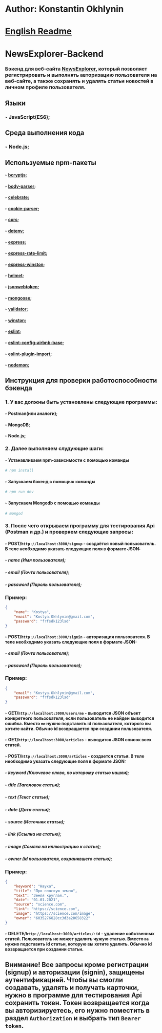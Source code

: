 # Author: Konstantin Okhlynin
# [**English Readme**](https://github.com/KonstantinOkhlynin/news-explorer--backend/blob/master/README.EN.md)
# NewsExplorer-Backend
### Бэкенд для веб-сайта [NewsExplorer](https://github.com/KonstantinOkhlynin/news-explorer--frontend), который позволяет регистрировать и выполнять авторизацию пользователя на веб-сайте, а также сохранять и удалять статьи новостей в личном профиле пользователя. 
## Языки
### ‣ JavaScript(ES6);
## Среда выполнения кода
### ‣ Node.js;
## Используемые npm-пакеты
#### ‣ [bcryptjs](https://www.npmjs.com/package/bcryptjs);
#### ‣ [body-parser](https://www.npmjs.com/package/body-parser);
#### ‣ [celebrate](https://www.npmjs.com/package/celebrate);
#### ‣ [cookie-parser](https://www.npmjs.com/package/cookie-parser);
#### ‣ [cors](https://www.npmjs.com/package/cors);
#### ‣ [dotenv](https://www.npmjs.com/package/dotenv);
#### ‣ [express](https://www.npmjs.com/package/express);
#### ‣ [express-rate-limit](https://www.npmjs.com/package/express);
#### ‣ [express-winston](https://www.npmjs.com/package/express-winston);
#### ‣ [helmet](https://www.npmjs.com/package/helmet);
#### ‣ [jsonwebtoken](https://www.npmjs.com/package/file-loader);
#### ‣ [mongoose](https://www.npmjs.com/package/mongoose);
#### ‣ [validator](https://www.npmjs.com/package/validator);
#### ‣ [winston](https://www.npmjs.com/package/winston);
#### ‣ [eslint](https://www.npmjs.com/package/eslint);
#### ‣ [eslint-config-airbnb-base](https://www.npmjs.com/package/eslint-config-airbnb-base);
#### ‣ [eslint-plugin-import](https://www.npmjs.com/package/eslint-plugin-import);
#### ‣ [nodemon](https://www.npmjs.com/package/nodemon);
## Инструкция для проверки работоспособности бэкенда
### 1. У вас должны быть установлены следующие программы:
#### ‣ Postman(или аналоги);
#### ‣ MongoDB;
#### ‣ Node.js;
### 2. Далее выполняем слудующие шаги:
#### ‣ Устанавливаем npm-зависимости с помощью команды
```bash
# npm install
``` 
#### ‣ Запускаем бэкенд с помощью команды
```bash
# npm run dev
``` 
#### ‣ Запускаем Mongodb с помощью команды
```bash
# mongod
``` 
### 3. После чего открываем программу для тестирования Api (Postman и др.) и проверяем следующие запросы:
#### ‣ POST/`http://localhost:3000/signup` - создаётся новый пользователь. В теле необходимо указать следующие поля в формате JSON: 
##### ‣ name (Имя пользователя); 
##### ‣ email (Почта пользователя);
##### ‣ password (Пароль пользователя);
### Пример:
```json
{
    "name": "Kostya",
    "email": "Kostya.Okhlynin@gmail.com",
    "password": "frfsdk123lsd" 
}
```
#### ‣ POST/`http://localhost:3000/signin` - авторизация пользователя. В теле необходимо указать следующие поля в формате JSON:
##### ‣ email (Почта пользователя);
##### ‣ password (Пароль пользователя);
### Пример:
```json
{
    "email": "Kostya.Okhlynin@gmail.com",
    "password": "frfsdk123lsd" 
}
```
#### ‣ GET/`http://localhost:3000/users/me` - выводится JSON объект конкретного пользователя, если пользователь не найден выводится ошибка. Вместо `me` нужно подставить id пользователя, которого вы хотите найти. Обычно id возвращается при создании пользователя. 
#### ‣ GET/`http://localhost:3000/articles` - выводится JSON список всех статей.
#### ‣ POST/`http://localhost:3000/articles` - создается статья. В теле необходимо указать следующие поля в формате JSON: 
##### ‣ keyword (Ключевое слово, по которому статью нашли); 
##### ‣ title (Заголовок статьи);
##### ‣ text (Текст статьи);
##### ‣ date (Дата статьи);
##### ‣ source (Источник статьи);
##### ‣ link (Ссылка на статью);
##### ‣ image (Ссылка на иллюстрацию к статье);
##### ‣ owner (id пользователя, сохранившего статью);
### Пример:
```json
{
    "keyword": "Наука",
    "title": "Про плоскую землю",
    "text": "Земля круглая.",
    "date": "01.01.2021",
    "source": "science.com",
    "link": "https://science.com",
    "image": "https://science.com/image",
    "owner": "6035276828cc3d3a28658322"
}
```
#### ‣ DELETE/`http://localhost:3000/articles/:id` - удаление собственных статей. Пользователь не может удалить чужую статью. Вместо `me` нужно подставить id статьи, которую вы хотите удалить. Обычно id возвращается при создании статьи.
## Внимание! Все запросы кроме регистрации (signup) и авторизации (signin), защищены аутентификацией. Чтобы вы смогли создавать, удалять и получать карточки, нужно в программе для тестирования Api сохранить токен. Токен возвращается когда вы авторизируетесь, его нужно поместить в раздел `Authorization` и выбрать тип `Bearer token`.
